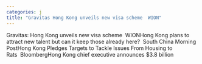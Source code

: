 ```yaml
---
categories: j
title: "Gravitas Hong Kong unveils new visa scheme  WION"
---
```

Gravitas: Hong Kong unveils new visa scheme&nbsp;&nbsp;WIONHong Kong plans to attract new talent but can it keep those already here?&nbsp;&nbsp;South China Morning PostHong Kong Pledges Targets to Tackle Issues From Housing to Rats&nbsp;&nbsp;BloombergHong Kong chief executive announces $3.8 billion